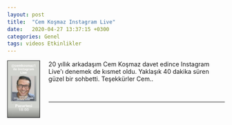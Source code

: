 ```yaml
---
layout: post
title:  "Cem Koşmaz Instagram Live"
date:   2020-04-27 13:37:15 +0300
categories: Genel
tags: videos Etkinlikler
---
```




<img align="left" src="/assets/cem_kosmaz_instagram_live_2.jpg" style="width:15%; padding-right:20px"> 20 yıllık arkadaşım Cem Koşmaz davet edince Instagram Live'ı denemek de kısmet oldu. Yaklaşık 40 dakika süren güzel bir sohbetti. Teşekkürler Cem.. 
&nbsp;
&nbsp;
&nbsp;
&nbsp;
&nbsp;
&nbsp;
&nbsp;
&nbsp;

<br />

----
&nbsp;
&nbsp;
&nbsp;
&nbsp;
&nbsp;
&nbsp;
&nbsp;
&nbsp;




